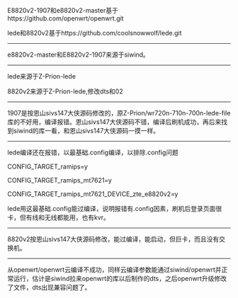 E8820v2-1907和e8820v2-master基于https://github.com/openwrt/openwrt.git

lede和8820v2基于https://github.com/coolsnowwolf/lede.git


---------------

e8820v2-master和E8820v2-1907来源于siwind。

------------------------------
lede来源于Z-Prion-lede

8820v2来源于Z-Prion-lede,修改dts和02

-----------------------------------------
1907是按恩山sivs147大侠源码修改的，原Z-Prion/wr720n-710n-700n-lede-file库的不好用，编译报错。恩山sivs147大侠源码不错，编译后刷机成功，再后来找到siwind的库一看，和恩山sivs147大侠源码一摸一样。

-----------------------------------------
lede编译还在报错，以最基础.config编译，以排除.config问题


CONFIG_TARGET_ramips=y

CONFIG_TARGET_ramips_mt7621=y

CONFIG_TARGET_ramips_mt7621_DEVICE_zte_e8820v2=y


lede用这最基础.config能过编译，说明报错有.config因素，刷机后登录页面很卡，但有线和无线都能用，也有kvr。


---------------------------------------------------------------
8820v2按恩山sivs147大侠源码修改，能过编译，能启动，但巨卡，而且没有交换机。

-------------------------------------------------

从openwrt/openwrt云编译不成功，同样云编译参数能通过siwind/openwrt并正常运行，估计是siwind拉来openwrt的库以后制作的dts，之后openwrt升级修改了文件，dts出现兼容问题了。










